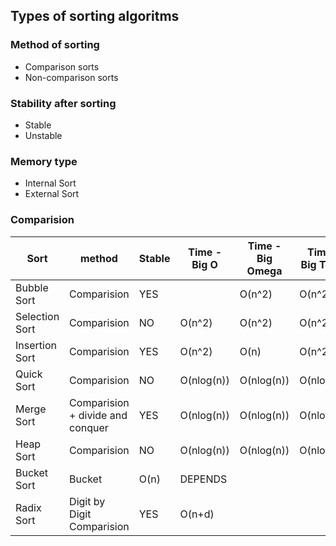 ## Types of sorting algoritms

### Method of sorting 
- Comparison sorts
- Non-comparison sorts

### Stability after sorting 
- Stable 
- Unstable

### Memory type
- Internal Sort  
- External Sort

### Comparision 

| Sort |method|Stable| Time - Big O | Time - Big Omega | Time - Big Theta |
|----|----|-----|--------|--------|------|
| Bubble Sort|Comparision|YES||O(n^2)|O(n^2)|O(n^2)|
| Selection Sort|Comparision|NO|O(n^2)|O(n^2)|O(n^2)|
| Insertion Sort|Comparision|YES|O(n^2)|O(n)|O(n^2)|
| Quick Sort|Comparision|NO|O(nlog(n))|O(nlog(n))|O(nlog(n))|
| Merge Sort|Comparision + divide and conquer|YES|O(nlog(n))|O(nlog(n))|O(nlog(n))|
| Heap Sort|Comparision|NO|O(nlog(n))|O(nlog(n))|O(nlog(n))|
| Bucket Sort|Bucket|O(n)|DEPENDS|||
| Radix Sort|Digit by Digit Comparision|YES|O(n+d)|||

